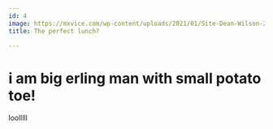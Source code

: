 ```yaml
---
id: 4
image: https://mxvice.com/wp-content/uploads/2021/01/Site-Dean-Wilson-2.jpg
title: The perfect lunch?

---
```


# i am big erling man with small potato toe!
loolllll
